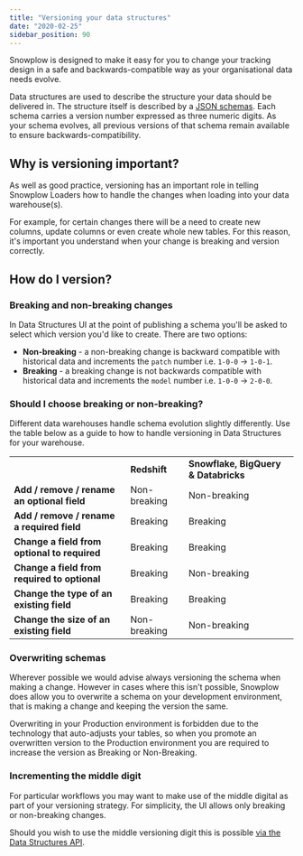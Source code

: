 ```yaml
---
title: "Versioning your data structures"
date: "2020-02-25"
sidebar_position: 90
---
```


Snowplow is designed to make it easy for you to change your tracking design in a safe and backwards-compatible way as your organisational data needs evolve.

Data structures are used to describe the structure your data should be delivered in. The structure itself is described by a [JSON schemas](/docs/understanding-tracking-design/understanding-schemas-and-validation/). Each schema carries a version number expressed as three numeric digits. As your schema evolves, all previous versions of that schema remain available to ensure backwards-compatibility.

## Why is versioning important?

As well as good practice, versioning has an important role in telling Snowplow Loaders how to handle the changes when loading into your data warehouse(s).

For example, for certain changes there will be a need to create new columns, update columns or even create whole new tables. For this reason, it's important you understand when your change is breaking and version correctly.

## How do I version?

### Breaking and non-breaking changes

In Data Structures UI at the point of publishing a schema you'll be asked to select which version you'd like to create. There are two options:

- **Non-breaking** - a non-breaking change is backward compatible with historical data and increments the `patch` number i.e. `1-0-0` -> `1-0-1`.
- **Breaking** - a breaking change is not backwards compatible with historical data and increments the `model` number i.e. `1-0-0` -> `2-0-0`.

### Should I choose breaking or non-breaking?

Different data warehouses handle schema evolution slightly differently. Use the table below as a guide to how to handle versioning in Data Structures for your warehouse.

<table><tbody><tr><td></td><td class="has-text-align-center" data-align="center"><strong>Redshift</strong></td><td class="has-text-align-center" data-align="center"><strong>Snowflake, BigQuery &amp; Databricks</strong></td></tr><tr><td><strong>Add / remove / rename an optional field</strong></td><td class="has-text-align-center" data-align="center"><span class="has-inline-color has-black-color">Non-breaking</span></td><td class="has-text-align-center" data-align="center">Non-breaking</td></tr><tr><td><strong><strong>Add / remove / rename</strong> a required field</strong></td><td class="has-text-align-center" data-align="center"><span class="has-inline-color has-vivid-red-color">Breaking</span></td><td class="has-text-align-center" data-align="center"><span class="has-inline-color has-vivid-red-color">Breaking</span></td></tr><tr><td><strong>Change a field from optional to required</strong></td><td class="has-text-align-center" data-align="center"><span class="has-inline-color has-vivid-red-color">Breaking</span></td><td class="has-text-align-center" data-align="center"><span class="has-inline-color has-vivid-red-color">Breaking</span></td></tr><tr><td><strong>Change a field from required to optional</strong></td><td class="has-text-align-center" data-align="center"><span class="has-inline-color has-vivid-red-color">Breaking</span></td><td class="has-text-align-center" data-align="center">Non-breaking</td></tr><tr><td><strong>Change the type of an existing field</strong></td><td class="has-text-align-center" data-align="center"><span class="has-inline-color has-vivid-red-color">Breaking</span></td><td class="has-text-align-center" data-align="center"><span class="has-inline-color has-vivid-red-color">Breaking</span></td></tr><tr><td><strong>Change the size of an existing field</strong></td><td class="has-text-align-center" data-align="center"><span class="has-inline-color has-vivid-red-color"></span><span class="has-inline-color has-black-color">Non-breaking</span></td><td class="has-text-align-center" data-align="center">Non-breaking</td></tr></tbody></table>

### Overwriting schemas

Wherever possible we would advise always versioning the schema when making a change. However in cases where this isn't possible, Snowplow does allow you to overwrite a schema on your development environment, that is making a change and keeping the version the same.

Overwriting in your Production environment is forbidden due to the technology that auto-adjusts your tables, so when you promote an overwritten version to the Production environment you are required to increase the version as Breaking or Non-Breaking.

### Incrementing the middle digit

For particular workflows you may want to make use of the middle digital as part of your versioning strategy. For simplicity, the UI allows only breaking or non-breaking changes.

Should you wish to use the middle versioning digit this is possible [via the Data Structures API](/docs/understanding-tracking-design/managing-data-structures-via-the-api-2/).
